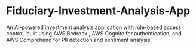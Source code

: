 # Fiduciary-Investment-Analysis-App
An AI-powered investment analysis application with role-based access control, built using AWS Bedrock , AWS Cognito for authentication, and AWS Comprehend for PII detection and sentiment analysis.
